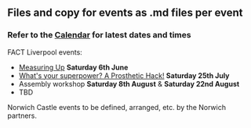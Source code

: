 ## Files and copy for events as .md files per event

### Refer to the [Calendar](http://bit.ly/prostheticscal "Link to calendar for events at DesktopProsthetics, note the scal bit") for latest dates and times

FACT Liverpool events:
 * [Measuring Up](https://github.com/cheapjack/buildyourown/tree/master/events/measuringupworkshop) **Saturday 6th June**
 * [What's your superpower? A Prosthetic Hack!](prostheticshack) **Saturday 25th July** 
 * Assembly workshop **Saturday 8th August** & **Saturday 22nd August**
 * TBD

Norwich Castle events to be defined, arranged, etc. by the Norwich partners.
